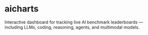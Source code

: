 # aicharts
Interactive dashboard for tracking live AI benchmark leaderboards — including LLMs, coding, reasoning, agents, and multimodal models.
